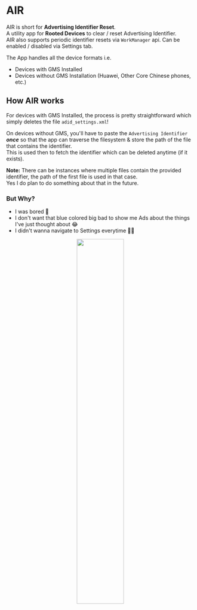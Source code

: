 # AIR

AIR is short for **Advertising Identifier Reset**.\
A utility app for **Rooted Devices** to clear / reset Advertising Identifier.\
AIR also supports periodic identifier resets via `WorkManager` api. Can be enabled / disabled via
Settings tab.

The App handles all the device formats i.e.

- Devices with GMS Installed
- Devices without GMS Installation (Huawei, Other Core Chinese phones, etc.)

## How AIR works

For devices with GMS Installed, the process is pretty straightforward which simply deletes the
file `adid_settings.xml`!

On devices without GMS, you'll have to paste the `Advertising Identifier` ***once*** so that the app
can traverse the filesystem & store the path of the file that contains the identifier.\
This is used then to fetch the identifier which can be deleted anytime (if it exists).

**Note:** There can be instances where multiple files contain the provided identifier, the path of
the first file is used in that case.\
Yes I do plan to do something about that in the future.

### But Why?

- I was bored 😤
- I don't want that blue colored big bad to show me Ads about the things I've just thought about 😂
- I didn't wanna navigate to Settings everytime 🤷‍♂️

<p align="center">
<img src="https://user-images.githubusercontent.com/20625965/216534765-fa9189a8-79ce-4c99-b815-838316be5bcd.jpeg" width=50% height=50%>
</p>